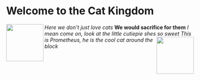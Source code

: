 # Welcome to the Cat Kingdom
_Here we don't just love cats_
**We would sacrifice for them**
<img align="left" width="100" height="100" src=https://cdn-prd.content.metamorphosis.com/wp-content/uploads/sites/6/2022/12/shutterstock_781327003-1.jpg>
_I mean come on, look at the little cutiepie shes so sweet_
<img align="right" width="100" height="100" src=https://t4.ftcdn.net/jpg/05/62/99/31/360_F_562993122_e7pGkeY8yMfXJcRmclsoIjtOoVDDgIlh.jpg>
_This is Prometheus, he is the cool cat around the block_